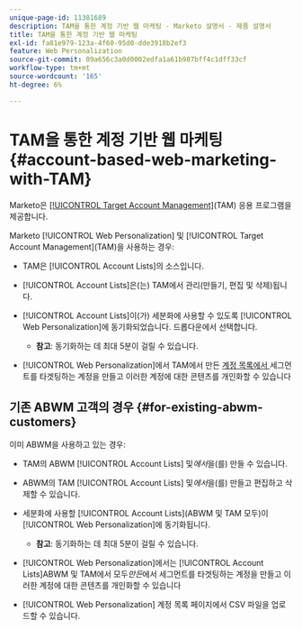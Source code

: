 ```yaml
---
unique-page-id: 11381689
description: TAM을 통한 계정 기반 웹 마케팅 - Marketo 설명서 - 제품 설명서
title: TAM을 통한 계정 기반 웹 마케팅
exl-id: fa81e979-123a-4f60-95d0-dde3918b2ef3
feature: Web Personalization
source-git-commit: 09a656c3a0d0002edfa1a61b987bff4c1dff33cf
workflow-type: tm+mt
source-wordcount: '165'
ht-degree: 6%

---
```


# TAM을 통한 계정 기반 웹 마케팅 {#account-based-web-marketing-with-TAM}

Marketo은 [[!UICONTROL Target Account Management]](/help/marketo/product-docs/target-account-management/setup-tam/target-account-management-overview.md)(TAM) 응용 프로그램을 제공합니다.

Marketo [!UICONTROL Web Personalization] 및 [!UICONTROL Target Account Management]&#x200B;(TAM)을 사용하는 경우:

* TAM은 [!UICONTROL Account Lists]의 소스입니다.
* [!UICONTROL Account Lists]은(는) TAM에서 관리(만들기, 편집 및 삭제)됩니다.
* [!UICONTROL Account Lists]이(가) 세분화에 사용할 수 있도록 [!UICONTROL Web Personalization]에 동기화되었습니다. 드롭다운에서 선택합니다.

   * **참고**: 동기화하는 데 최대 5분이 걸릴 수 있습니다.

* [!UICONTROL Web Personalization]에서 TAM에서 만든 [계정 목록에서 &#x200B;](/help/marketo/product-docs/web-personalization/account-based-web-marketing/create-a-new-account-list.md)세그먼트를 타겟팅하는 계정을 만들고 이러한 계정에 대한 콘텐츠를 개인화할 수 있습니다

## 기존 ABWM 고객의 경우 {#for-existing-abwm-customers}

이미 ABWM을 사용하고 있는 경우:

* TAM의 ABWM [!UICONTROL Account Lists] 및&#x200B;_에서_&#x200B;을(를) 만들 수 있습니다.
* ABWM의 TAM [!UICONTROL Account Lists] 및&#x200B;_에서_&#x200B;을(를) 만들고 편집하고 삭제할 수 있습니다.
* 세분화에 사용할 [!UICONTROL Account Lists]&#x200B;(ABWM 및 TAM 모두)이 [!UICONTROL Web Personalization]에 동기화됩니다.

   * **참고**: 동기화하는 데 최대 5분이 걸릴 수 있습니다.

* [!UICONTROL Web Personalization]에서는 [!UICONTROL Account Lists]ABWM 및 TAM에서 모두&#x200B;_만든_&#x200B;에서 세그먼트를 타겟팅하는 계정을 만들고 이러한 계정에 대한 콘텐츠를 개인화할 수 있습니다
* [!UICONTROL Web Personalization] 계정 목록 페이지에서 CSV 파일을 업로드할 수 있습니다.

